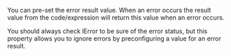 ﻿You can pre-set the error result value. When an error occurs the result value from the code/expression will return this value when an error occurs.

You should always check lError to be sure of the error status, but this property allows you to ignore errors by preconfiguring a value for an error result.